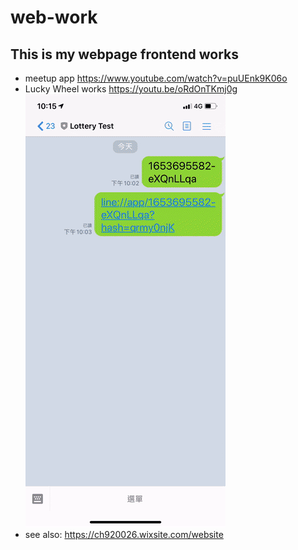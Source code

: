 # web-work

## This is my webpage frontend works
- meetup app
https://www.youtube.com/watch?v=puUEnk9K06o
- Lucky Wheel works
https://youtu.be/oRdOnTKmj0g
![image](./luckywheel.gif)
- see also: 
https://ch920026.wixsite.com/website
